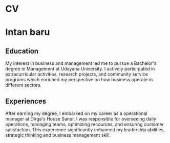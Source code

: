 # CV 
# Intan baru

## Education
My interest in business and management led me to pursue a Bachelor's degree in Management at Udayana University. I actively participated in extracurricular activities, research projects, and community service programs which enriched my perspective on how business operate in different sectors.
## Experiences
After earning my degree, I embarked on my career as a operational manager at Dirga's House Sanur. I was responsible for overseeing daily operations, managing teams, optimizing recources, and ensuring customer satisfaction. This experience significantly enhanced my leadership abilities, strategic thinking and business management skill.


